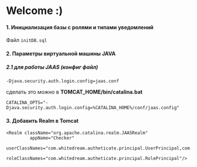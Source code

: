 # Welcome :)
#### 1. **Инициализация базы с ролями и типами уведомлений**
Файл ```initDB.sql```

#### 2. **Параметры виртуальной машины JAVA**
##### 2.1 для работы JAAS (конфиг файл)
```
-Djava.security.auth.login.config=jaas.conf
```
сделать это можно в **TOMCAT_HOME/bin/catalina.bat**
```
CATALINA_OPTS="-Djava.security.auth.login.config=%CATALINA_HOME%/conf/jaas.config"
```

#### 3. **Добавить Realm в Tomcat**
```
<Realm className="org.apache.catalina.realm.JAASRealm"
         appName="Checker"
         userClassNames="com.whitedream.autheticate.principal.UserPrincipal,com.whitedream.autheticate.principal.PasswordPrincipal"
         roleClassNames="com.whitedream.autheticate.principal.RolePrincipal"/>
```


